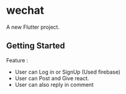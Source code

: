 # wechat

A new Flutter project.

## Getting Started

Feature :

- User can Log in or SignUp (Used firebase)
- User can Post and Give react.
- User can also reply in comment
